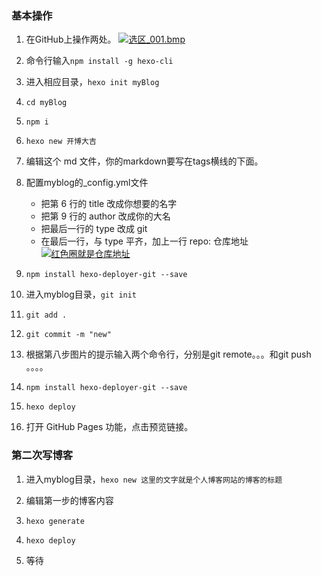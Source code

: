 ### 基本操作

1. 在GitHub上操作两处。
[![选区_001.bmp](https://i.loli.net/2017/10/03/59d2d9a138beb.bmp)](https://i.loli.net/2017/10/03/59d2d9a138beb.bmp)

2. 命令行输入`npm install -g hexo-cli`

3. 进入相应目录，`hexo init myBlog`

4. `cd myBlog`

5. `npm i`

6. `hexo new 开博大吉`

7. 编辑这个 md 文件，你的markdown要写在tags横线的下面。

8. 配置myblog的_config.yml文件

   - 把第 6 行的 title 改成你想要的名字
   - 把第 9 行的 author 改成你的大名
   - 把最后一行的 type 改成 git
   - 在最后一行，与 type 平齐，加上一行 repo: 仓库地址 
[![红色圈就是仓库地址](https://i.loli.net/2017/10/03/59d2dcc47cd2c.bmp)](https://i.loli.net/2017/10/03/59d2dcc47cd2c.bmp)

9. `npm install hexo-deployer-git --save`

10. 进入myblog目录，`git init`
11. `git add .`
12. `git commit -m "new"`
13. 根据第八步图片的提示输入两个命令行，分别是git remote。。。和git push 。。。。
14. `npm install hexo-deployer-git --save`
11. `hexo deploy`
16. 打开 GitHub Pages 功能，点击预览链接。

### 第二次写博客

1. 进入myblog目录，`hexo new 这里的文字就是个人博客网站的博客的标题`

2. 编辑第一步的博客内容

3. `hexo generate`

4. `hexo deploy`

5. 等待

